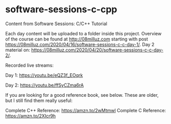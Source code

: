 # software-sessions-c-cpp
Content from Software Sessions: C/C++ Tutorial

Each day content will be uploaded to a folder inside this project. Overview of
the course can be found at http://08milluz.com starting with post 
https://08milluz.com/2020/04/16/software-sessions-c-c-day-1/. Day 2 material 
on: https://08milluz.com/2020/04/20/software-sessions-c-c-day-2/.

Recorded live streams:

Day 1: https://youtu.be/eQZ3f_EOqrk

Day 2: https://youtu.be/ffSyCZma6rA

If you are looking for a good reference book, see below. These are older, but 
I still find them really useful: 

Complete C++ Reference: https://amzn.to/2wMtmwl
Complete C Reference: https://amzn.to/2XIcr9h